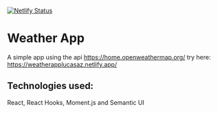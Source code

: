 [![Netlify Status](https://api.netlify.com/api/v1/badges/ead9efc5-e5eb-4431-9884-25be27019889/deploy-status)](https://app.netlify.com/sites/weatherapplucasaz/deploys)

# Weather App

A simple app using the api https://home.openweathermap.org/
try here: https://weatherapplucasaz.netlify.app/

## Technologies used:

React, React Hooks, Moment.js and Semantic UI
